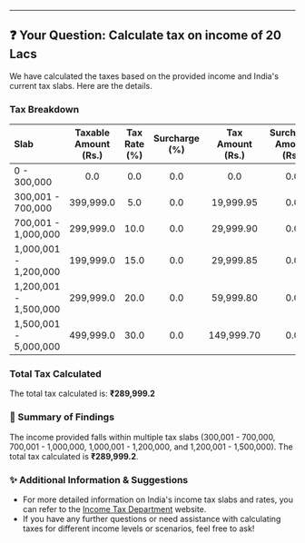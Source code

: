  ---

  ## ❓ Your Question: Calculate tax on income of 20 Lacs

  We have calculated the taxes based on the provided income and India's current tax slabs. Here are the details.

  ### Tax Breakdown

  | Slab          | Taxable Amount (Rs.) | Tax Rate (%)| Surcharge (%)| Tax Amount (Rs.) | Surcharge Amount (Rs.) | Total (Rs.) |
  | :------------ | :-------------------: | :----------: | :-----------: | :--------------: | :-------------: | :---------: |
  | 0 - 300,000   |                   0.0 |            0.0|             0.0 |               0.0|               0.0     |      0.0        |
  | 300,001 - 700,000|              399,999.0 |            5.0|             0.0 |              19,999.95|               0.0     |  19,999.95    |
  | 700,001 - 1,000,000|            299,999.0 |           10.0|             0.0 |              29,999.90|               0.0     |  29,999.90    |
  | 1,000,001 - 1,200,000|            199,999.0 |           15.0|             0.0 |              29,999.85|               0.0     |  29,999.85    |
  | 1,200,001 - 1,500,000|            299,999.0 |           20.0|             0.0 |              59,999.80|               0.0     |  59,999.80    |
  | 1,500,001 - 5,000,000|            499,999.0 |           30.0|             0.0 |              149,999.70|               0.0     |  149,999.70    |

  ### Total Tax Calculated

  The total tax calculated is: **₹289,999.2**

  ### 📝 Summary of Findings

  The income provided falls within multiple tax slabs (300,001 - 700,000, 700,001 - 1,000,000, 1,000,001 - 1,200,000, and 1,200,001 - 1,500,000). The total tax calculated is **₹289,999.2**.

  ### ✨ Additional Information & Suggestions

  * For more detailed information on India's income tax slabs and rates, you can refer to the [Income Tax Department](https://www.incometaxindiaefiling.gov.in/) website.
  * If you have any further questions or need assistance with calculating taxes for different income levels or scenarios, feel free to ask!

